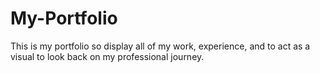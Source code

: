 # My-Portfolio
This is my portfolio so display all of my work, experience, and to act as a visual to look back on my professional journey.
